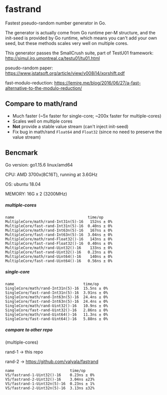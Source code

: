 # fastrand

Fastest pseudo-random number generator in Go. 

The generator is actually come from Go runtime per-M structure, and the init-seed is provided by Go runtime, which means you can't add your own seed, but these methods scales very well on multiple cores.

This generator passes the SmallCrush suite, part of TestU01 framework: http://simul.iro.umontreal.ca/testu01/tu01.html

pseudo-random paper: https://www.jstatsoft.org/article/view/v008i14/xorshift.pdf

fast-modulo-reduction: https://lemire.me/blog/2016/06/27/a-fast-alternative-to-the-modulo-reduction/



## Compare to math/rand

- Much faster (~5x faster for single-core; ~200x faster for multiple-cores)
- Scales well on multiple cores
- **Not** provide a stable value stream (can't inject init-seed)
- Fix bug in math/rand `Float64` and `Float32`  (since no need to preserve the value stream)



## Bencmark

Go version: go1.15.6 linux/amd64

CPU: AMD 3700x(8C16T), running at 3.6GHz

OS: ubuntu 18.04

MEMORY: 16G x 2 (3200MHz)



##### multiple-cores

```
name                                 time/op
MultipleCore/math/rand-Int31n(5)-16   152ns ± 0%
MultipleCore/fast-rand-Int31n(5)-16  0.40ns ± 0%
MultipleCore/math/rand-Int63n(5)-16   167ns ± 0%
MultipleCore/fast-rand-Int63n(5)-16  3.04ns ± 0%
MultipleCore/math/rand-Float32()-16   143ns ± 0%
MultipleCore/fast-rand-Float32()-16  0.40ns ± 0%
MultipleCore/math/rand-Uint32()-16    133ns ± 0%
MultipleCore/fast-rand-Uint32()-16   0.23ns ± 0%
MultipleCore/math/rand-Uint64()-16    140ns ± 0%
MultipleCore/fast-rand-Uint64()-16   0.56ns ± 0%
```



##### single-core

```
name                               time/op
SingleCore/math/rand-Int31n(5)-16  15.5ns ± 0%
SingleCore/fast-rand-Int31n(5)-16  3.91ns ± 0%
SingleCore/math/rand-Int63n(5)-16  24.4ns ± 0%
SingleCore/fast-rand-Int63n(5)-16  24.4ns ± 0%
SingleCore/math/rand-Uint32()-16   10.9ns ± 0%
SingleCore/fast-rand-Uint32()-16   2.86ns ± 0%
SingleCore/math/rand-Uint64()-16   11.3ns ± 0%
SingleCore/fast-rand-Uint64()-16   5.88ns ± 0%
```



##### compare to other repo

(multiple-cores)

rand-1 -> this repo

rand-2 -> https://github.com/valyala/fastrand

```
name                         time/op
VS/fastrand-1-Uint32()-16    0.23ns ± 0%
VS/fastrand-2-Uint32()-16    3.04ns ±23%
VS/fastrand-1-Uint32n(5)-16  0.23ns ± 1%
VS/fastrand-2-Uint32n(5)-16  3.13ns ±32%
```

